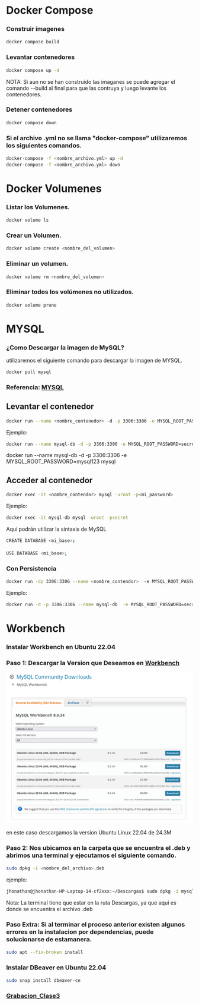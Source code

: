 # Docker Compose

### Construir imagenes

```sh
docker compose build
```

### Levantar contenedores

```sh
docker compose up -d
```

NOTA: Si aun no se han construido las imaganes se puede agregar el comando --build al final para que las contruya y luego levante los contenedores.

### Detener contenedores

```sh
docker compose down
```

### Si el archivo .yml no se llama "docker-compose" utilizaremos los siguientes comandos.

```sh
docker-compose -f <nombre_archivo.yml> up -d
docker-compose -f <nombre_archivo.yml> down
```

# Docker Volumenes

### Listar los Volumenes.
```sh
docker volume ls
```

### Crear un Volumen.

```sh
docker volume create <nombre_del_volumen>
```

### Eliminar un volumen.

```sh
docker volume rm <nombre_del_volumen>
```

### Eliminar todos los volúmenes no utilizados.

```sh
docker volume prune
```


# MYSQL

### ¿Como Descargar la imagen de MySQL?

utilizaremos el siguiente comando para descargar la imagen de MYSQL.

```sh
docker pull mysql
```

### Referencia: [MYSQL](https://hub.docker.com/_/mysql)


## Levantar el contenedor

```sh 
docker run --name <nombre_contenedor> -d -p 3306:3306 -e MYSQL_ROOT_PASSWORD=<mi_password> <nombre_imagen>
```

Ejemplo: 
```sh
docker run --name mysql-db -d -p 3306:3306 -e MYSQL_ROOT_PASSWORD=secret mysql
```
docker run --name mysql-db -d -p 3306:3306 -e MYSQL_ROOT_PASSWORD=mysql123 mysql

## Acceder al contenedor
```sh
docker exec -it <nombre_contendor> mysql -uroot -p<mi_password>
```

Ejemplo:
```sh
docker exec -it mysql-db mysql -uroot -psecret
```

Aquí podrán utilizar la sintaxis de MySQL
```sh
CREATE DATABASE <mi_base>;

USE DATABASE <mi_base>;
```

### Con Persistencia

```sh 
docker run -dp 3306:3306 --name <nombre_contendor>  -e MYSQL_ROOT_PASSWORD=<mi_password> --mount src=<volumen>,dst=/var/lib/mysql mysql
```

Ejemplo:
```sh
docker run -d -p 3306:3306 --name mysql-db  -e MYSQL_ROOT_PASSWORD=secret --mount src=mysql-data,dst=/var/lib/mysql mysql
```



# Workbench

### Instalar Workbench en  Ubuntu 22.04

### Paso 1: Descargar la Version que Deseamos en [Workbench](https://dev.mysql.com/downloads/workbench/)

![Texto alternativo](./imagenes/DescargarWorkbench.png)

en este caso descargamos la version Ubuntu Linux 22.04 de 24.3M

### Paso 2: Nos ubicamos en la carpeta que se encuentra el .deb y abrimos una terminal y ejecutamos el siguiente comando.

```sh
sudo dpkg -i <nombre_del_archivo>.deb
```

ejemplo: 

```sh
jhonathan@jhonathan-HP-Laptop-14-cf2xxx:~/Descargas$ sudo dpkg -i mysql-workbench-community_8.0.34-1ubuntu22.04_amd64.deb
```

Nota: La terminal tiene que estar en la ruta Descargas, ya que aqui es donde se encuentra el archivo .deb

### Paso Extra: Si al terminar el proceso anterior existen algunos errores en la instalacion por dependencias, puede solucionarse de estamanera.

```sh
sudo apt --fix-broken install
```

### Instalar DBeaver en  Ubuntu 22.04

```sh
sudo snap install dbeaver-ce
```

### [Grabacion_Clase3](https://drive.google.com/file/d/1n8Jzq7zNTdEIWR6WZB3w3zheYIgQaWqM/view?usp=sharing)